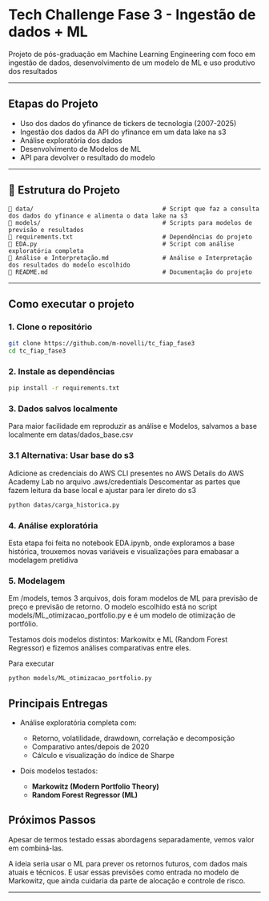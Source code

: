 # Tech Challenge Fase 3 - Ingestão de dados + ML

Projeto de pós-graduação em Machine Learning Engineering com foco em ingestão de dados, desenvolvimento de um modelo de ML e uso produtivo dos resultados

---

## Etapas do Projeto

- Uso dos dados do yfinance de tickers de tecnologia (2007-2025)
- Ingestão dos dados da API do yfinance em um data lake na s3
- Análise exploratória dos dados
- Desenvolvimento de Modelos de ML 
- API para devolver o resultado do modelo


---

## 📁 Estrutura do Projeto

```
📂 data/                                    # Script que faz a consulta dos dados do yfinance e alimenta o data lake na s3
📂 models/                                  # Scripts para modelos de previsão e resultados
📄 requirements.txt                         # Dependências do projeto
📄 EDA.py                                   # Script com análise exploratória completa
📄 Análise e Interpretação.md               # Análise e Interpretação dos resultados do modelo escolhido
📄 README.md                                # Documentação do projeto
```

---

## Como executar o projeto

### 1. Clone o repositório

```bash
git clone https://github.com/m-novelli/tc_fiap_fase3
cd tc_fiap_fase3
```

### 2. Instale as dependências

```bash
pip install -r requirements.txt
```

### 3. Dados salvos localmente

Para maior facilidade em reproduzir as análise e Modelos, salvamos a base localmente em
datas/dados_base.csv


### 3.1 Alternativa: Usar base do s3

Adicione as credenciais do AWS CLI presentes no AWS Details do AWS Academy Lab no arquivo .aws/credentials
Descomentar as partes que fazem leitura da base local e ajustar para ler direto do s3

```bash
python datas/carga_historica.py
```

### 4. Análise exploratória

Esta etapa foi feita no notebook EDA.ipynb, onde exploramos a base histórica, trouxemos novas variáveis e visualizações para emabasar a modelagem pretidiva

### 5. Modelagem

Em /models, temos 3 arquivos, dois foram modelos de ML para previsão de preço e previsão de retorno.
O modelo escolhido está no script models/ML_otimizacao_portfolio.py e é um modelo de otimização de portfólio.

Testamos dois modelos distintos: Markowitx e ML (Random Forest Regressor) e fizemos análises comparativas entre eles.

Para executar

```bash
python models/ML_otimizacao_portfolio.py
```


## Principais Entregas

- Análise exploratória completa com:
  - Retorno, volatilidade, drawdown, correlação e decomposição
  - Comparativo antes/depois de 2020
  - Cálculo e visualização do índice de Sharpe

- Dois modelos testados:
  - **Markowitz (Modern Portfolio Theory)**
  - **Random Forest Regressor (ML)**

## Próximos Passos

  Apesar de termos testado essas abordagens separadamente, vemos valor em combiná-las.
  
  A ideia seria usar o ML para prever os retornos futuros, com dados mais atuais e técnicos.
  E usar essas previsões como entrada no modelo de Markowitz, que ainda cuidaria da parte de alocação e controle de risco.

---

